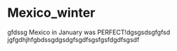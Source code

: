 # Mexico_winter
gfdssg
Mexico in January was PERFECT!dgsgsdsgfgfsd
jgfgdhjhfgbdssgdgsdgfsgdfsgsfgsfdgdfsgsdf
